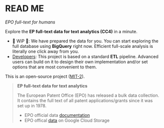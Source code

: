 [docs-ep]:https://www.epo.org/searching-for-patents/data/bulk-data-sets/text-analytics.html#tab-2
[gcs-ep]:https://console.cloud.google.com/storage/browser/epo-patentinformation
[doc-dev]:https://cverluise.github.io/parseEPO/set-up/
# READ ME

*EPO full-text for humans*

Explore the **EP full-text data for text analytics (CC4)** in a minute.

- 🚧 WiP 🚧: We have prepared the data for you. You can start exploring the full database using **BigQuery** right now. Efficient full-scale analysis is literally one click away from you.
- [Developers][doc-dev]: This project is based on a standard **ETL** pipeline. Advanced users can build on it to design their own implementation and/or set options that are most convenient to them.

This is an open-source project ([MIT-2](./LICENSE.md)).


> **EP full-text data for text analytics**
>
>The European Patent Office (EPO) has released a bulk data collection. It contains the full text of all
>patent applications/grants since it was set up in 1978.
>
>- EPO official data [documentation][docs-ep]
>- EPO offical [data][gcs-ep] on Google Cloud Storage
